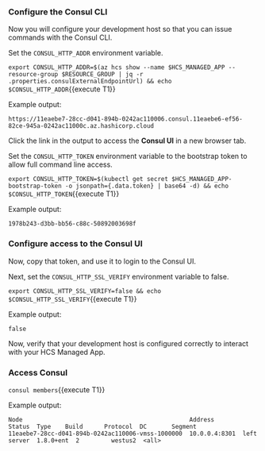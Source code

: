 ### Configure the Consul CLI 

Now you will configure your development host so that you
can issue commands with the Consul CLI.

Set the `CONSUL_HTTP_ADDR` environment variable.

`export CONSUL_HTTP_ADDR=$(az hcs show --name $HCS_MANAGED_APP --resource-group $RESOURCE_GROUP | jq -r .properties.consulExternalEndpointUrl) && echo $CONSUL_HTTP_ADDR`{{execute T1}}

Example output:

```plaintext
https://11eaebe7-28cc-d041-894b-0242ac110006.consul.11eaebe6-ef56-82ce-945a-0242ac11000c.az.hashicorp.cloud
```

Click the link in the output to access the **Consul UI** in a new
browser tab.

Set the `CONSUL_HTTP_TOKEN` environment variable to the bootstrap
token to allow full command line access.

`export CONSUL_HTTP_TOKEN=$(kubectl get secret $HCS_MANAGED_APP-bootstrap-token -o jsonpath={.data.token} | base64 -d) && echo $CONSUL_HTTP_TOKEN`{{execute T1}}

Example output:

```plaintext
1978b243-d3bb-bb56-c88c-50892003698f
```

### Configure access to the Consul UI 

Now, copy that token, and use it to login to the Consul UI.

Next, set the `CONSUL_HTTP_SSL_VERIFY` environment variable to false.

`export CONSUL_HTTP_SSL_VERIFY=false && echo $CONSUL_HTTP_SSL_VERIFY`{{execute T1}}

Example output:

```plaintext
false
```

Now, verify that your development host is configured correctly
to interact with your HCS Managed App.

### Access Consul 

`consul members`{{execute T1}}

Example output:

```plaintext
Node                                               Address        Status  Type    Build      Protocol  DC       Segment
11eaebe7-28cc-d041-894b-0242ac110006-vmss-1000000  10.0.0.4:8301  left    server  1.8.0+ent  2         westus2  <all>
```